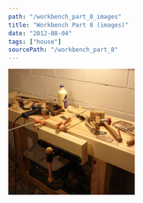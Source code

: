 ```yaml
---
path: "/workbench_part_8_images"
title: "Workbench Part 8 (images)"
date: "2012-08-04"
tags: ["house"]
sourcePath: "/workbench_part_8"
---
```


 ![DSC04468.JPG_hexagon.jpeg](DSC04468.JPG_hexagon.jpeg)
